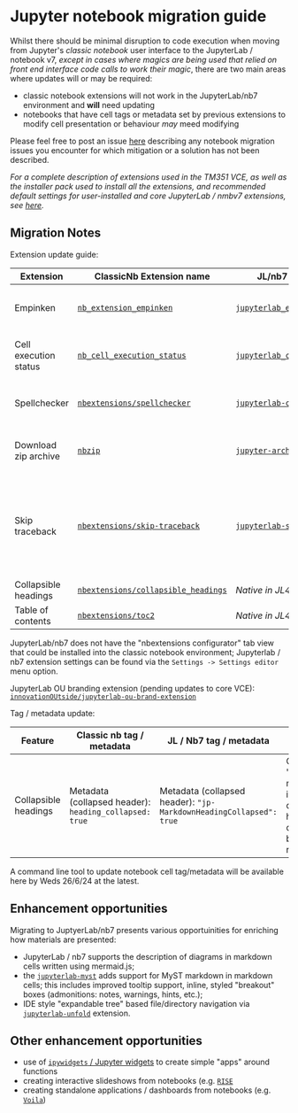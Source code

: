 # Jupyter notebook migration guide

Whilst there should be minimal disruption to code execution when moving from Jupyter's _classic notebook_ user interface to the JupyterLab / notebook v7, _except in cases where magics are being used that relied on front end interface code calls to work their magic_, there are two main areas where updates will or may be required:

- classic notebook extensions will not work in the JupyterLab/nb7 environment and **will** need updating
- notebooks that have cell tags or metadata set by previous extensions to modify cell presentation or behaviour _may_ meed modifying

Please feel free to post an issue [here](https://github.com/innovationOUtside/nb-migration-classic2jl/issues) describing any notebook migration issues you encounter for which mitigation or a solution has not been described.

*For a complete description of extensions used in the TM351 VCE, as well as the installer pack used to install all the extensions, and recommended default settings for user-installed and core JupyterLab / nmbv7 extensions, see [here](https://innovationoutside.github.io/ou-tm351-jl-extensions/).*

## Migration Notes

Extension update guide:

| Extension | ClassicNb Extension name | JL/nb7 Extension name | Notes |
| ------------- | ------------- |  ------------- | ------------- | 
| Empinken  | [`nb_extension_empinken`](https://github.com/innovationOUtside/nb_extension_empinken) |[`jupyterlab_empinken_extension`](https://github.com/innovationOUtside/jupyterlab_empinken_extension) | Just update package name |
| Cell execution status  | [`nb_cell_execution_status`](https://github.com/innovationOUtside/nb_cell_execution_status/) | [`jupyterlab_cell_status_extension`](https://github.com/innovationOUtside/jupyterlab_cell_status_extension)| Just update package name |
| Spellchecker | [`nbextensions/spellchecker`](https://jupyter-contrib-nbextensions.readthedocs.io/en/latest/nbextensions/spellchecker/README.html)|[`jupyterlab-contrib/spellchecker`](https://github.com/jupyterlab-contrib/spellchecker)|Just update package name |
|Download zip archive|[`nbzip`](https://github.com/data-8/nbzip)|[`jupyter-archive`](https://github.com/jupyterlab-contrib/jupyter-archive)|Just update package name|
|Skip traceback| [`nbextensions/skip-traceback`](https://jupyter-contrib-nbextensions.readthedocs.io/en/latest/nbextensions/skip-traceback/readme.html)|[`jupyterlab-skip-traceback`](https://github.com/deshaw/jupyterlab-skip-traceback)| Update package name; [update settings](https://innovationoutside.github.io/ou-tm351-jl-extensions/settings-skip-traceback.html) to show folded trace by default|
|Collapsible headings|[`nbextensions/collapsible_headings`](https://jupyter-contrib-nbextensions.readthedocs.io/en/latest/nbextensions/collapsible_headings/readme.html)|*Native in JL4/nb7*||
|Table of contents|[`nbextensions/toc2`](https://jupyter-contrib-nbextensions.readthedocs.io/en/latest/nbextensions/toc2/README.html)|*Native in JL4/nb7*||

JupyterLab/nb7 does not have the "nbextensions configurator" tab view that could be installed into the classic notebook environment; Jupyterlab / nb7 extension settings can be found via the `Settings -> Settings editor` menu option.

JupyterLab OU branding extension (pending updates to core VCE): [`innovationOUtside/jupyterlab-ou-brand-extension`](https://github.com/innovationOUtside/jupyterlab_ou_brand_extension/)

Tag / metadata update:

|Feature| Classic nb tag / metadata | JL / Nb7 tag / metadata|Notes|
| ------------- | ------------- |  ------------- | ------------- | 
| Collapsible headings|Metadata (collapsed header): `heading_collapsed: true`|Metadata (collapsed header): `"jp-MarkdownHeadingCollapsed": true` | Optional 'hidden' metadata in collapsed hidden cells can be removed.|

A command line tool to update notebook cell tag/metadata will be available here by Weds 26/6/24 at the latest.

## Enhancement opportunities

Migrating to JuptyerLab/nb7 presents various opportuinities for enriching how materials are presented:

- JupyterLab / nb7 supports the description of diagrams in markdown cells written using mermaid.js;
- the [`jupyterlab-myst`](https://github.com/executablebooks/jupyterlab-myst) adds support for MyST markdown in markdown cells; this includes improved tooltip support, inline, styled "breakout" boxes (admonitions: notes, warnings, hints, etc.);
- IDE style "expandable tree" based file/directory navigation via [`jupyterlab-unfold`](https://github.com/jupyterlab-contrib/jupyterlab-unfold) extension.

## Other enhancement opportunities

- use of [`ipywidgets` / Jupyter widgets](https://ipywidgets.readthedocs.io/en/latest/) to create simple "apps" around functions
- creating interactive slideshows from notebooks (e.g. [`RISE`](https://rise.readthedocs.io/en/latest/)
- creating standalone applications / dashboards from notebooks (e.g. [`Voila`](https://voila.readthedocs.io/en/stable/using.html))
